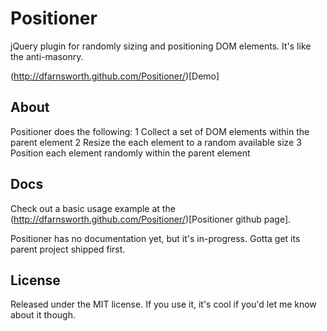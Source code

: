 Positioner
==========

jQuery plugin for randomly sizing and positioning DOM elements. It's like the anti-masonry.

(http://dfarnsworth.github.com/Positioner/)[Demo]

##	About

Positioner does the following:
1	Collect a set of DOM elements within the parent element
2	Resize the each element to a random available size
3	Position each element randomly within the parent element

##	Docs

Check out a basic usage example at the (http://dfarnsworth.github.com/Positioner/)[Positioner github page].

Positioner has no documentation yet, but it's in-progress. Gotta get its parent project shipped first.

## License
Released under the MIT license. If you use it, it's cool if you'd let me know about it though.
